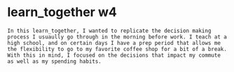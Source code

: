 # learn_together w4
    In this learn_together, I wanted to replicate the decision making process I usuaully go through in the morning before work. I teach at a high school, and on certain days I have a prep period that allows me the flexibility to go to my favorite coffee shop for a bit of a break. With this in mind, I focused on the decisions that impact my commute as well as my spending habits. 